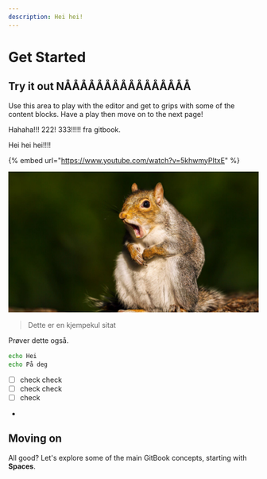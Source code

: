 ```yaml
---
description: Hei hei!
---
```


# Get Started

## Try it out NÅÅÅÅÅÅÅÅÅÅÅÅÅÅÅÅ

Use this area to play with the editor and get to grips with some of the content blocks. Have a play then move on to the next page!

Hahaha!!! 222! 333!!!!! fra gitbook.

Hei hei hei!!!!



{% embed url="https://www.youtube.com/watch?v=5khwmyPItxE" %}

![](.gitbook/assets/image.png)

> Dette er en kjempekul sitat&#x20;

Prøver dette også.

```bash
echo Hei
echo På deg    
```

* [ ] check check&#x20;
* [ ] check check
* [ ] check
*

## Moving on

All good? Let's explore some of the main GitBook concepts, starting with **Spaces**.
